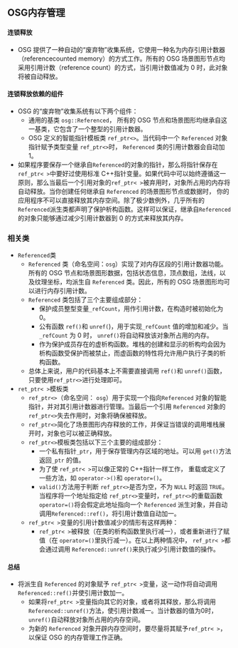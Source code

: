 ## OSG内存管理
#### 连锁释放
- OSG 提供了一种自动的“废弃物”收集系统，它使用一种名为内存引用计数器（referencecounted memory）的方式工作。所有的 OSG 场景图形节点均采用引用计数（reference count）的方式，当引用计数值减为 0 时，此对象将被自动释放。

#### 连锁释放依赖的组件
- OSG 的“废弃物”收集系统有以下两个组件：
	- 通用的基类 `osg::Referenced`， 所有的 OSG 节点和场景图形均继承自这一基类，它包含了一个整型的引用计数器。
	- OSG 定义的智能指针模板类 `ref_ptr<>`。当代码中一个 `Referenced` 对象指针赋予类型变量 `ref_ptr<>`时， `Referenced` 类的引用计数器会自动加 1。
- 如果程序要保存一个继承自`Referenced`的对象的指针，那么将指针保存在`ref_ptr< >`中要好过使用标准 C++指针变量。如果代码中可以始终遵循这一原则，那么当最后一个引用对象的`ref_ptr< >`被弃用时，对象所占用的内存将自动释放。当你创建任何继承自 `Referenced` 的场景图形节点或数据时， 你的应用程序不可以直接释放其内存空间。除了极少数例外，几乎所有的`Referenced`派生类都声明了保护析构函数。这样可以保证，继承自`Referenced`的对象只能够通过减少引用计数器到 0 的方式来释放其内存。

### 相关类
- `Referenced`类
	- `Referenced` 类（命名空间：`osg`）实现了对内存区段的引用计数器功能。所有的 OSG 节点和场景图形数据，包括状态信息，顶点数组，法线，以及纹理坐标，均派生自 `Referenced` 类。因此，所有的 OSG 场景图形均可以进行内存引用计数。
	- `Referenced` 类包括了三个主要组成部分：
		- 保护成员整型变量`_refCount`，用作引用计数，在构造时被初始化为 0。
		- 公有函数 `ref()`和 `unref(`)，用于实现`_refCount` 值的增加和减少。当`_refCount` 为 0 时， `unref()`将自动释放该对象所占用的内存。
		- 作为保护成员存在的虚析构函数。堆栈的创建和显示的析构均会因为析构函数受保护而被禁止，而虚函数的特性将允许用户执行子类的析构函数。
	- 总体上来说，用户的代码基本上不需要直接调用 `ref()`和 `unref()`函数，只要使用`ref_ptr<>`进行处理即可。
- `ret_ptr< >`模板类
	- `ref_ptr<>`（命名空间： `osg`）用于实现一个指向`Referenced` 对象的智能指针，并对其引用计数器进行管理。当最后一个引用 `Referenced`  对象的 `ref_ptr<>`失去作用时，对象将确保被释放。 
	- `ref_ptr<>`简化了场景图形内存释放的工作，并保证当错误的调用堆栈展开时，对象也可以被正确释放。
	- `ref_ptr<>`模板类包括以下三个主要的组成部分：
		- 一个私有指针`_ptr`，用于保存管理内存区域的地址。可以用 `get()`方法返回`_ptr` 的值。
		- 为了使 `ref_ptr< >`可以像正常的 C++指针一样工作， 重载或定义了一些方法，如 `operator->()`和 `operator=()`。
		- `valid()`方法用于判断 `ref_ptr<>`是否为空，不为 `NULL` 时返回 `TRUE`。当程序将一个地址指定给 `ref_ptr<>`变量时，`ref_ptr<>`的重载函数 `operator=()`将会假定此地址指向一个 `Referenced` 派生对象，并自动调用`Referenced::ref()`，将引用计数值自动加一。
	- `ref_ptr< >`变量的引用计数值减少的情形有这样两种：
		- `ref_ptr< >`被释放（在类的析构函数里执行减一），或者重新进行了赋值（在 `operator=()`里执行减一）。在以上两种情况中， `ref_ptr< >`都会通过调用 `Referenced::unref()`来执行减少引用计数值的操作。

#### 总结
- 将派生自 `Referenced` 的对象赋予 `ref_ptr< >`变量，这一动作将自动调用`Referenced::ref()`并使引用计数加一。
	- 如果将`ref_ptr< >`变量指向其它的对象，或者将其释放，那么将调用`Referenced::unref()`方法，使引用计数减一。当计数器的值为0时，`unref()`自动释放对象所占用的内存空间。
	- 为新的 `Referenced` 对象开辟内存空间时，要尽量将其赋予`ref_ptr< >`，以保证 OSG 的内存管理工作正确。